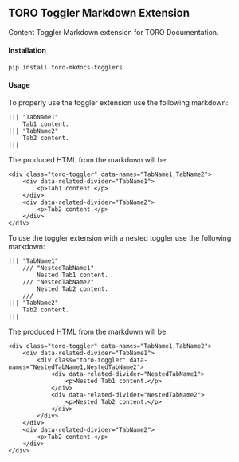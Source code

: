 ## TORO Toggler Markdown Extension
Content Toggler Markdown extension for TORO Documentation.


#### Installation
```
pip install toro-mkdocs-togglers
```

#### Usage

To properly use the toggler extension use the following markdown:
```
||| "TabName1"
    Tab1 content.
||| "TabName2"
    Tab2 content.
|||
```

The produced HTML from the markdown will be:
```
<div class="toro-toggler" data-names="TabName1,TabName2">
    <div data-related-divider="TabName1">
        <p>Tab1 content.</p>
    </div>
    <div data-related-divider="TabName2">
        <p>Tab2 content.</p>
    </div>
</div>
```


To use the toggler extension with a nested toggler use the following markdown:
```
||| "TabName1"
    /// "NestedTabName1"
        Nested Tab1 content.
    /// "NestedTabName2"
        Nested Tab2 content.
    /// 
||| "TabName2"
    Tab2 content.
|||
```

The produced HTML from the markdown will be:
```
<div class="toro-toggler" data-names="TabName1,TabName2">
    <div data-related-divider="TabName1">
        <div class="toro-toggler" data-names="NestedTabName1,NestedTabName2">
            <div data-related-divider="NestedTabName1">
                <p>Nested Tab1 content.</p>
            </div>
            <div data-related-divider="NestedTabName2">
                <p>Nested Tab2 content.</p>
            </div>
        </div>
    </div>
    <div data-related-divider="TabName2">
        <p>Tab2 content.</p>
    </div>
</div>
```